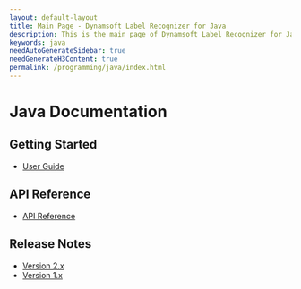 ```yaml
---
layout: default-layout
title: Main Page - Dynamsoft Label Recognizer for Java
description: This is the main page of Dynamsoft Label Recognizer for Java Language.
keywords: java
needAutoGenerateSidebar: true
needGenerateH3Content: true
permalink: /programming/java/index.html
---
```


# Java Documentation

## Getting Started

- [User Guide](user-guide.md)

## API Reference

- [API Reference](api-reference/index.md)

## Release Notes

- [Version 2.x](release-notes/java-2.md)
- [Version 1.x](release-notes/java-1.md)
